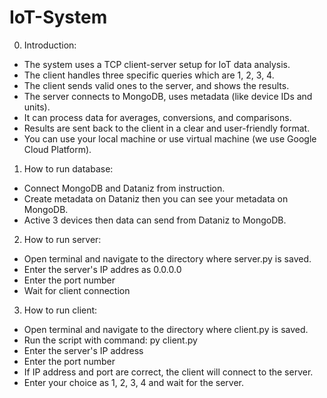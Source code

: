 # IoT-System

0. Introduction:
- The system uses a TCP client-server setup for IoT data analysis. 
- The client handles three specific queries which are 1, 2, 3, 4.
- The client sends valid ones to the server, and shows the results. 
- The server connects to MongoDB, uses metadata (like device IDs and units).
- It can process data for averages, conversions, and comparisons. 
- Results are sent back to the client in a clear and user-friendly format.
- You can use your local machine or use virtual machine (we use Google Cloud Platform).

1. How to run database:
- Connect MongoDB and Dataniz from instruction.
- Create metadata on Dataniz then you can see your metadata on MongoDB.
- Active 3 devices then data can send from Dataniz to MongoDB.

2. How to run server:
- Open terminal and navigate to the directory where server.py is saved.
- Enter the server's IP addres as 0.0.0.0
- Enter the port number
- Wait for client connection

3. How to run client:
- Open terminal and navigate to the directory where client.py is saved.
- Run the script with command: py client.py
- Enter the server's IP address
- Enter the port number
- If IP address and port are correct, the client will connect to the server.
- Enter your choice as 1, 2, 3, 4 and wait for the server.